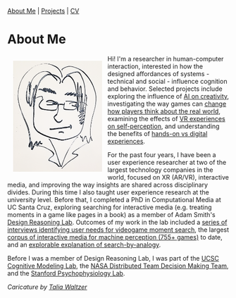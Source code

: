 [About Me](index.html) | [Projects](projects.html) | [CV](CV.html) 

# About Me

<img align = "left" src="basketch_small.png" style="float: left; padding: 13px 13px 13px 13px;" width="40%">

Hi! I'm a researcher in human-computer interaction, interested in how the designed affordances of systems - technical and social - influence cognition and behavior. Selected projects include exploring the influence of [AI on creativity](https://barrettrees.com/papers/Homogenization_C&C2024.pdf), investigating the way games can [change how players think about the real world](https://barrettrees.com/papers/Anderson%20Karzmark%20Wardrip-Fruin%202020%20We%20Dont%20Play%20As%20We%20Think%20But%20We%20Think%20As%20We%20Play.pdf), examining the effects of [VR experiences on self-perception](https://barrettrees.com/papers/Starr%20Anderson%20Green%202019%20Virtual%20Reality%20Experience%20Influences%20Stereotype%20Threat%20and%20STEM%20Motivation%20Among%20Undergraduate%20Women.pdf), and understanding the benefits of [hands-on vs digital experiences](https://barrettrees.com/papers/Goodman%20Seymour%20Anderson%202016%20Achieving%20the%20performance%20benefits%20of%20hands-on%20experience%20when%20using%20digital%20devices%20-%20%20a%20representationla%20approach.pdf). 

For the past four years, I have been a user experience researcher at two of the largest technology companies in the world, focused on XR (AR/VR), interactive media, and improving the way insights are shared across disciplinary divides. During this time I also taught user experience research at the university level. Before that, I completed a PhD in Computational Media at UC Santa Cruz, exploring searching for interactive media (e.g. treating moments in a game like pages in a book) as a member of  Adam Smith's [Design Reasoning Lab](https://designreasoning.soe.ucsc.edu/). Outcomes of my work in the lab included a [series of interviews identifying user needs for videogame moment search](https://barrettrees.com/papers/Anderson%20Smith%202019%20Understanding%20User%20Needs%20in%20Videogame%20Moment%20Retrieval.pdf), the largest [corpus of interactive media for machine perception (755+ games)](https://barrettrees.com/papers/AAAI_2021_The_Undergraduate_Games_Corpus.pdf) to date, and an [explorable explanation of search-by-analogy](http://barrettrees.com/search_by_analogy_interactive/IntroductionToSearchByAnalogy.html). 

Before I was a member of Design Reasoning Lab, I was part of the [UCSC Cognitive Modeling Lab](https://cogmodlab.ucsc.edu/), the [NASA Distributed Team Decision Making Team](https://www.nasa.gov/centers/ames/research/technology-onepagers/distributed-team-decision.html), and the [Stanford Psychophysiology Lab](https://spl.stanford.edu/).

*Caricature by [Talia Waltzer](https://sites.google.com/site/taliawaltzer/)*





